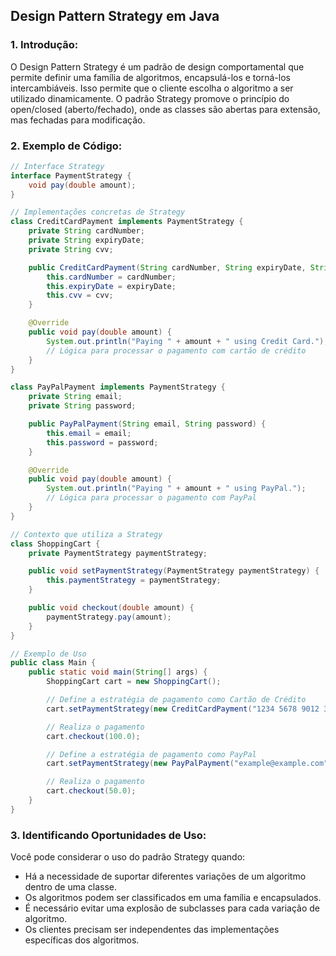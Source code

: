 ## Design Pattern Strategy em Java

### 1. Introdução:
O Design Pattern Strategy é um padrão de design comportamental que permite definir uma família de algoritmos, encapsulá-los e torná-los intercambiáveis. Isso permite que o cliente escolha o algoritmo a ser utilizado dinamicamente. O padrão Strategy promove o princípio do open/closed (aberto/fechado), onde as classes são abertas para extensão, mas fechadas para modificação.

### 2. Exemplo de Código:

```java
// Interface Strategy
interface PaymentStrategy {
    void pay(double amount);
}

// Implementações concretas de Strategy
class CreditCardPayment implements PaymentStrategy {
    private String cardNumber;
    private String expiryDate;
    private String cvv;

    public CreditCardPayment(String cardNumber, String expiryDate, String cvv) {
        this.cardNumber = cardNumber;
        this.expiryDate = expiryDate;
        this.cvv = cvv;
    }

    @Override
    public void pay(double amount) {
        System.out.println("Paying " + amount + " using Credit Card.");
        // Lógica para processar o pagamento com cartão de crédito
    }
}

class PayPalPayment implements PaymentStrategy {
    private String email;
    private String password;

    public PayPalPayment(String email, String password) {
        this.email = email;
        this.password = password;
    }

    @Override
    public void pay(double amount) {
        System.out.println("Paying " + amount + " using PayPal.");
        // Lógica para processar o pagamento com PayPal
    }
}

// Contexto que utiliza a Strategy
class ShoppingCart {
    private PaymentStrategy paymentStrategy;

    public void setPaymentStrategy(PaymentStrategy paymentStrategy) {
        this.paymentStrategy = paymentStrategy;
    }

    public void checkout(double amount) {
        paymentStrategy.pay(amount);
    }
}

// Exemplo de Uso
public class Main {
    public static void main(String[] args) {
        ShoppingCart cart = new ShoppingCart();

        // Define a estratégia de pagamento como Cartão de Crédito
        cart.setPaymentStrategy(new CreditCardPayment("1234 5678 9012 3456", "12/24", "123"));

        // Realiza o pagamento
        cart.checkout(100.0);

        // Define a estratégia de pagamento como PayPal
        cart.setPaymentStrategy(new PayPalPayment("example@example.com", "password123"));

        // Realiza o pagamento
        cart.checkout(50.0);
    }
}
```

### 3. Identificando Oportunidades de Uso:
Você pode considerar o uso do padrão Strategy quando:

* Há a necessidade de suportar diferentes variações de um algoritmo dentro de uma classe.
* Os algoritmos podem ser classificados em uma família e encapsulados.
* É necessário evitar uma explosão de subclasses para cada variação de algoritmo.
* Os clientes precisam ser independentes das implementações específicas dos algoritmos.
